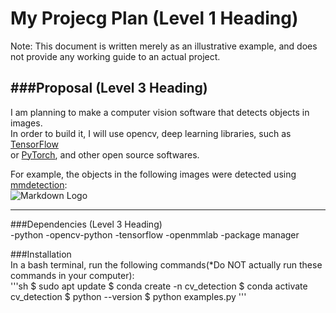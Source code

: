 # My Projecg Plan (Level 1 Heading)
Note: This document is written merely as an illustrative example, and does not provide any working guide to an actual project.

###Proposal (Level 3 Heading)
---
I am planning to make a computer vision software that detects objects in images.  
In order to build it, I will use opencv, deep learning libraries, such as [TensorFlow](https://www.tensorflow.org/)  
or [PyTorch](https://pytorch.org/), and other open source softwares.

For example, the objects in the following images were detected using [mmdetection](https://github.com/open-mmlab/mmdetection):  
![Markdown Logo](https://user-images.githubusercontent.com/12907710/137271636-56ba1cd2-b110-4812-8221-b4c120320aa9.png)

---
###Dependencies (Level 3 Heading)  
-python
-opencv-python
-tensorflow
-openmmlab
-package manager

###Installation  
In a bash terminal, run the following commands(*Do NOT actually run these commands in your computer):  
'''sh
$ sudo apt update
$ conda create -n cv_detection
$ conda activate cv_detection
$ python --version
$ python examples.py
'''
